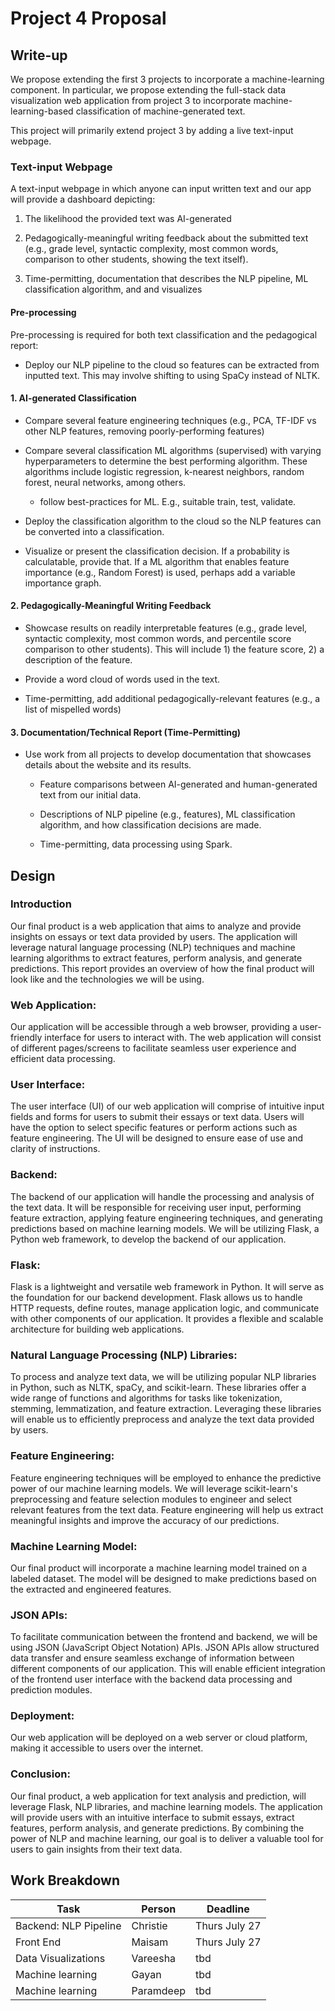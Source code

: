 # Project 4 Proposal

## Write-up

We propose extending the first 3 projects to incorporate a machine-learning component. In particular, we propose extending the full-stack data visualization web application from project 3 to incorporate machine-learning-based classification of machine-generated text. 

This project will primarily extend project 3 by adding a live text-input webpage.

### Text-input Webpage

A text-input webpage in which anyone can input written text and our app will provide a dashboard depicting:

1. The likelihood the provided text was AI-generated

2. Pedagogically-meaningful writing feedback about the submitted text (e.g., grade level, syntactic complexity, most common words, comparison to other students, showing the text itself).

3. Time-permitting, documentation that describes the NLP pipeline, ML classification algorithm, and and visualizes 

#### Pre-processing
Pre-processing is required for both text classification and the pedagogical report:

- Deploy our NLP pipeline to the cloud so features can be extracted from inputted text. This may involve shifting to using SpaCy instead of NLTK.

#### 1. AI-generated Classification 

- Compare several feature engineering techniques (e.g., PCA, TF-IDF vs other NLP features, removing poorly-performing features)

- Compare several classification ML algorithms (supervised) with varying hyperparameters to determine the best performing algorithm. These algorithms include logistic regression, k-nearest neighbors, random forest, neural networks, among others.

    - follow best-practices for ML. E.g., suitable train, test, validate.

- Deploy the classification algorithm to the cloud so the NLP features can be converted into a classification.

- Visualize or present the classification decision. If a probability is calculatable, provide that. If a ML algorithm that enables feature importance (e.g., Random Forest) is used, perhaps add a variable importance graph. 


#### 2. Pedagogically-Meaningful Writing Feedback

- Showcase results on readily interpretable features (e.g., grade level, syntactic complexity, most common words, and percentile score comparison to other students). This will include 1) the feature score, 2) a description of the feature. 

- Provide a word cloud of words used in the text.

- Time-permitting, add additional pedagogically-relevant features (e.g., a list of mispelled words)


#### 3. Documentation/Technical Report (Time-Permitting)

- Use work from all projects to develop documentation that showcases details about the website and its results. 

    - Feature comparisons between AI-generated and human-generated text from our initial data.

    - Descriptions of NLP pipeline (e.g., features), ML classification algorithm, and how classification decisions are made.

    - Time-permitting, data processing using Spark.
 
## Design

### Introduction

Our final product is a web application that aims to analyze and provide insights on essays or text data provided by users. The application will leverage natural language processing (NLP) techniques and machine learning algorithms to extract features, perform analysis, and generate predictions. This report provides an overview of how the final product will look like and the technologies we will be using.

### Web Application: 
Our application will be accessible through a web browser, providing a user-friendly interface for users to interact with. The web application will consist of different pages/screens to facilitate seamless user experience and efficient data processing.

### User Interface: 
The user interface (UI) of our web application will comprise of intuitive input fields and forms for users to submit their essays or text data. Users will have the option to select specific features or perform actions such as feature engineering. The UI will be designed to ensure ease of use and clarity of instructions.

### Backend: 
The backend of our application will handle the processing and analysis of the text data. It will be responsible for receiving user input, performing feature extraction, applying feature engineering techniques, and generating predictions based on machine learning models. We will be utilizing Flask, a Python web framework, to develop the backend of our application.

### Flask: 
Flask is a lightweight and versatile web framework in Python. It will serve as the foundation for our backend development. Flask allows us to handle HTTP requests, define routes, manage application logic, and communicate with other components of our application. It provides a flexible and scalable architecture for building web applications.

### Natural Language Processing (NLP) Libraries: 
To process and analyze text data, we will be utilizing popular NLP libraries in Python, such as NLTK, spaCy, and scikit-learn. These libraries offer a wide range of functions and algorithms for tasks like tokenization, stemming, lemmatization, and feature extraction. Leveraging these libraries will enable us to efficiently preprocess and analyze the text data provided by users.

### Feature Engineering: 
Feature engineering techniques will be employed to enhance the predictive power of our machine learning models. We will leverage scikit-learn's preprocessing and feature selection modules to engineer and select relevant features from the text data. Feature engineering will help us extract meaningful insights and improve the accuracy of our predictions.

### Machine Learning Model: 
Our final product will incorporate a machine learning model trained on a labeled dataset. The model will be designed to make predictions based on the extracted and engineered features. 

### JSON APIs: 
To facilitate communication between the frontend and backend, we will be using JSON (JavaScript Object Notation) APIs. JSON APIs allow structured data transfer and ensure seamless exchange of information between different components of our application. This will enable efficient integration of the frontend user interface with the backend data processing and prediction modules.

### Deployment: 
Our web application will be deployed on a web server or cloud platform, making it accessible to users over the internet. 

### Conclusion: 
Our final product, a web application for text analysis and prediction, will leverage Flask, NLP libraries, and machine learning models. The application will provide users with an intuitive interface to submit essays, extract features, perform analysis, and generate predictions. By combining the power of NLP and machine learning, our goal is to deliver a valuable tool for users to gain insights from their text data.

## Work Breakdown


|Task | Person | Deadline|
| ----------- | ----------- |  ----------- |
|Backend: NLP Pipeline     |  Christie   |  Thurs July 27   |
|Front End     |  Maisam   |  Thurs July 27 |
|Data Visualizations     |  Vareesha   |  tbd  |
|Machine learning     |  Gayan   |  tbd  |
|Machine learning     |  Paramdeep   |  tbd  |



